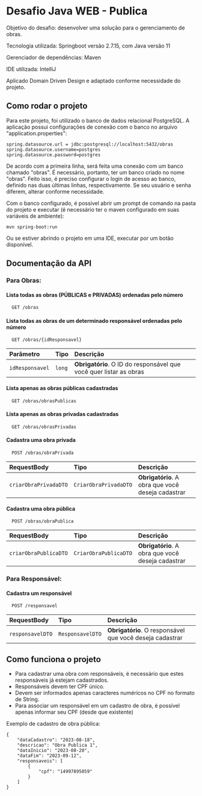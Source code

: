 
# Desafio Java WEB - Publica

Objetivo do desafio: desenvolver uma solução para o gerenciamento de obras.

Tecnologia utilizada: Springboot versão 2.7.15, com Java versão 11

Gerenciador de dependências: Maven

IDE utilizada: IntelliJ

Aplicado Domain Driven Design e adaptado conforme necessidade do projeto.

## Como rodar o projeto
Para este projeto, foi utilizado o banco de dados relacional PostgreSQL. A aplicação possui configurações de conexão com o banco no arquivo "application.properties":

```
spring.datasource.url = jdbc:postgresql://localhost:5432/obras
spring.datasource.username=postgres
spring.datasource.password=postgres
```

De acordo com a primeira linha, será feita uma conexão com um banco chamado "obras". É necessário, portanto, ter um banco criado no nome "obras". Feito isso, é preciso configurar o login de acesso ao banco, definido nas duas últimas linhas, respectivamente. Se seu usuário e senha diferem, alterar conforme necessidade.

Com o banco configurado, é possível abrir um prompt de comando na pasta do projeto e executar (é necessário ter o maven configurado em suas variáveis de ambiente):

`mvn spring-boot:run`

Ou se estiver abrindo o projeto em uma IDE, executar por um botão disponível.



## Documentação da API

### Para Obras:

#### Lista todas as obras (PÚBLICAS e PRIVADAS) ordenadas pelo número

```http
  GET /obras
```

#### Lista todas as obras de um determinado responsável ordenadas pelo número
```http
  GET /obras/{idResponsavel}
```

| Parâmetro   | Tipo       | Descrição                                   |
| :---------- | :--------- | :------------------------------------------ |
| `idResponsavel`      | `long` | **Obrigatório**. O ID do responsável que você quer listar as obras |


#### Lista apenas as obras públicas cadastradas

```http
  GET /obras/obrasPublicas
```

#### Lista apenas as obras privadas cadastradas

```http
  GET /obras/obrasPrivadas
```

#### Cadastra uma obra privada

```http
  POST /obras/obraPrivada
```

| RequestBody   | Tipo       | Descrição                                   |
| :---------- | :--------- | :------------------------------------------ |
| `criarObraPrivadaDTO`      | `CriarObraPrivadaDTO` | **Obrigatório**. A obra que você deseja cadastrar |

#### Cadastra uma obra pública

```http
  POST /obras/obraPublica
```

| RequestBody   | Tipo       | Descrição                                   |
| :---------- | :--------- | :------------------------------------------ |
| `criarObraPublicaDTO`      | `CriarObraPublicaDTO` | **Obrigatório**. A obra que você deseja cadastrar |


### Para Responsável:

#### Cadastra um responsável

```http
  POST /responsavel
```

| RequestBody   | Tipo       | Descrição                                   |
| :---------- | :--------- | :------------------------------------------ |
| `responsavelDTO`      | `ResponsavelDTO` | **Obrigatório**. O responsável que você deseja cadastrar |


## Como funciona o projeto
* Para cadastrar uma obra com responsáveis, é necessário que estes responsáveis já estejam cadastrados.
* Responsáveis devem ter CPF único.
* Devem ser informados apenas caracteres numéricos no CPF no formato de String.
* Para associar um responsável em um cadastro de obra, é possível apenas informar seu CPF (desde que existente)

Exemplo de cadastro de obra pública:
```
{
    "dataCadastro": "2023-08-18",
    "descricao": "Obra Publica 1",
    "dataInicio": "2023-08-20",
    "dataFim": "2023-09-12",
    "responsaveis": [
        {
            "cpf": "14997895059"
        }
    ]
}
```